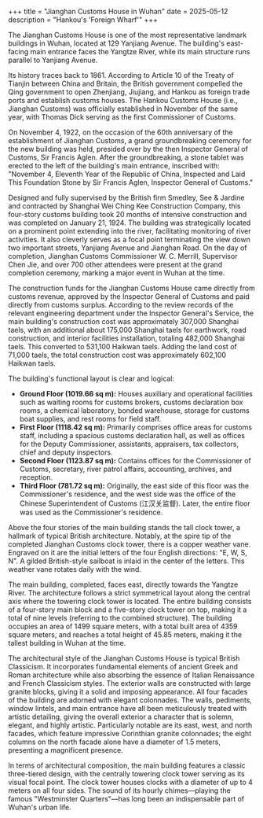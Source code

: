 +++
title = "Jianghan Customs House in Wuhan"
date = 2025-05-12
description = "Hankou's 'Foreign Wharf'"
+++

The Jianghan Customs House is one of the most representative landmark buildings in Wuhan, located at 129 Yanjiang Avenue. The building's east-facing main entrance faces the Yangtze River, while its main structure runs parallel to Yanjiang Avenue.

Its history traces back to 1861. According to Article 10 of the Treaty of Tianjin between China and Britain, the British government compelled the Qing government to open Zhenjiang, Jiujiang, and Hankou as foreign trade ports and establish customs houses. The Hankou Customs House (i.e., Jianghan Customs) was officially established in November of the same year, with Thomas Dick serving as the first Commissioner of Customs.

On November 4, 1922, on the occasion of the 60th anniversary of the establishment of Jianghan Customs, a grand groundbreaking ceremony for the new building was held, presided over by the then Inspector General of Customs, Sir Francis Aglen. After the groundbreaking, a stone tablet was erected to the left of the building's main entrance, inscribed with: "November 4, Eleventh Year of the Republic of China, Inspected and Laid This Foundation Stone by Sir Francis Aglen, Inspector General of Customs."

Designed and fully supervised by the British firm Smedley, See & Jardine and contracted by Shanghai Wei Ching Kee Construction Company, this four-story customs building took 20 months of intensive construction and was completed on January 21, 1924. The building was strategically located on a prominent point extending into the river, facilitating monitoring of river activities. It also cleverly serves as a focal point terminating the view down two important streets, Yanjiang Avenue and Jianghan Road. On the day of completion, Jianghan Customs Commissioner W. C. Merrill, Supervisor Chen Jie, and over 700 other attendees were present at the grand completion ceremony, marking a major event in Wuhan at the time.

The construction funds for the Jianghan Customs House came directly from customs revenue, approved by the Inspector General of Customs and paid directly from customs surplus. According to the review records of the relevant engineering department under the Inspector General's Service, the main building's construction cost was approximately 307,000 Shanghai taels, with an additional about 175,000 Shanghai taels for earthwork, road construction, and interior facilities installation, totaling 482,000 Shanghai taels. This converted to 531,100 Haikwan taels. Adding the land cost of 71,000 taels, the total construction cost was approximately 602,100 Haikwan taels.

The building's functional layout is clear and logical:

* **Ground Floor (1019.66 sq m):** Houses auxiliary and operational facilities such as waiting rooms for customs brokers, customs declaration box rooms, a chemical laboratory, bonded warehouse, storage for customs boat supplies, and rest rooms for field staff.
* **First Floor (1118.42 sq m):** Primarily comprises office areas for customs staff, including a spacious customs declaration hall, as well as offices for the Deputy Commissioner, assistants, appraisers, tax collectors, chief and deputy inspectors.
* **Second Floor (1123.87 sq m):** Contains offices for the Commissioner of Customs, secretary, river patrol affairs, accounting, archives, and reception.
* **Third Floor (781.72 sq m):** Originally, the east side of this floor was the Commissioner's residence, and the west side was the office of the Chinese Superintendent of Customs (江汉关监督). Later, the entire floor was used as the Commissioner's residence.

Above the four stories of the main building stands the tall clock tower, a hallmark of typical British architecture. Notably, at the spire tip of the completed Jianghan Customs clock tower, there is a copper weather vane. Engraved on it are the initial letters of the four English directions: "E, W, S, N". A gilded British-style sailboat is inlaid in the center of the letters. This weather vane rotates daily with the wind.

The main building, completed, faces east, directly towards the Yangtze River. The architecture follows a strict symmetrical layout along the central axis where the towering clock tower is located. The entire building consists of a four-story main block and a five-story clock tower on top, making it a total of nine levels (referring to the combined structure). The building occupies an area of 1499 square meters, with a total built area of 4359 square meters, and reaches a total height of 45.85 meters, making it the tallest building in Wuhan at the time.

The architectural style of the Jianghan Customs House is typical British Classicism. It incorporates fundamental elements of ancient Greek and Roman architecture while also absorbing the essence of Italian Renaissance and French Classicism styles. The exterior walls are constructed with large granite blocks, giving it a solid and imposing appearance. All four facades of the building are adorned with elegant colonnades. The walls, pediments, window lintels, and main entrance have all been meticulously treated with artistic detailing, giving the overall exterior a character that is solemn, elegant, and highly artistic. Particularly notable are its east, west, and north facades, which feature impressive Corinthian granite colonnades; the eight columns on the north facade alone have a diameter of 1.5 meters, presenting a magnificent presence.

In terms of architectural composition, the main building features a classic three-tiered design, with the centrally towering clock tower serving as its visual focal point. The clock tower houses clocks with a diameter of up to 4 meters on all four sides. The sound of its hourly chimes—playing the famous "Westminster Quarters"—has long been an indispensable part of Wuhan's urban life.
